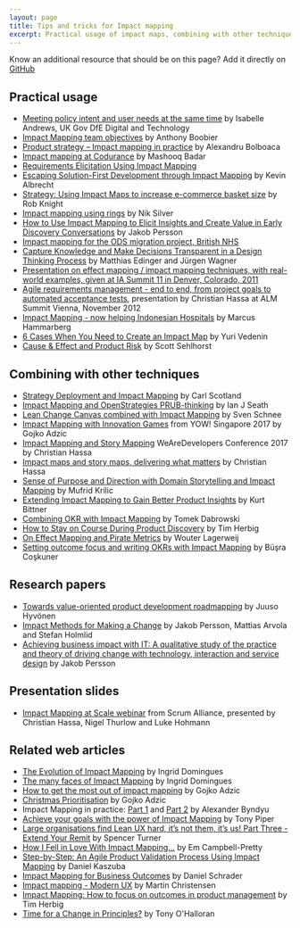 ```yaml
---
layout: page
title: Tips and tricks for Impact mapping
excerpt: Practical usage of impact maps, combining with other techniques and more...
---
```


Know an additional resource that should be on this page? Add it directly on [GitHub](https://github.com/impactmapping/www.impactmapping.org/blob/master/tips-and-tricks.md)


## Practical usage
* [Meeting policy intent and user needs at the same time](https://dfedigital.blog.gov.uk/2021/06/17/policy-intent/) by Isabelle Andrews, UK Gov DfE Digital and Technology
* [Impact Mapping team objectives](https://nomad8.com/articles/impact-mapping-team-objectives/) by Anthony Boobier
* [Product strategy – Impact mapping in practice](https://mozaicworks.com/product-management/impact-mapping-in-practice/) by Alexandru Bolboaca 
* [Impact mapping at Codurance](https://codurance.com/2015/01/09/impact-mapping/) by Mashooq Badar
* [Requirements Elicitation Using Impact Mapping](http://satalyst.com/requirements-elicitation-using-impact-mapping/)
* [Escaping Solution-First Development through Impact Mapping](https://medium.com/kevin-on-code/escaping-solution-first-development-through-impact-mapping-663b2c6d0ea8) by Kevin Albrecht
* [Strategy: Using Impact Maps to increase e-commerce basket size](http://www.fluxus.io/article/using-impact-maps-increase-e-commerce-basket-size) by Rob Knight
* [Impact mapping using rings](https://niksilver.com/2017/03/28/impact-mapping-using-rings/) by Nik Silver
* [How to Use Impact Mapping to Elicit Insights and Create Value in Early Discovery Conversations](https://blog.bondsai.io/sales/how-use-impact-mapping-elicit-insights-create-value-early-discovery-conversations/) by Jakob Persson
* [Impact mapping for the ODS migration project, British NHS](http://joemc.gr/2013/05/06/impact-mapping-on-ods/)
* [Capture Knowledge and Make Decisions Transparent in a Design Thinking Process](http://www.infoq.com/articles/knowledge-design-thinking) by  Matthias Edinger and J&uuml;rgen Wagner
* [Presentation on effect mapping / impact mapping techniques, with real-world examples, given at IA Summit 11 in Denver, Colorado, 2011](http://www.slideshare.net/Jonas_inUse/effect-mapping-a-better-way-to-get-really-usable-results-out-of-it-projects)
* [Agile requirements management - end to end, from project goals to automated acceptance tests](http://www.slideshare.net/chassa/2012-1130alm-dayviennaslideshare), presentation by Christian Hassa at ALM Summit Vienna, November 2012
* [Impact Mapping - now helping Indonesian Hospitals](http://www.marcusoft.net/2014/02/HospitalImpactMap.html) by Marcus Hammarberg 
* [6 Cases When You Need to Create an Impact Map](https://uxpressia.com/blog/6-cases-when-create-impact-map) by Yuri Vedenin
* [Cause & Effect and Product Risk](http://tynerblain.com/blog/2019/02/04/cause-effect-and-product-risk/) by Scott Sehlhorst

## Combining with other techniques

* [Strategy Deployment and Impact Mapping](https://availagility.co.uk/2017/01/31/strategy-deployment-and-impact-mapping/) by Carl Scotland
* [Impact Mapping and OpenStrategies PRUB-thinking](https://ianjseath.wordpress.com/2017/04/10/impact-mapping-and-openstrategies-prub-thinking/) by Ian J Seath
* [Lean Change Canvas combined with Impact Mapping](http://mrsnow76.blogspot.com/2013/04/lean-change-canvas-combined-with-impact.html) by Sven Schnee
* [Impact Mapping with Innovation Games](https://www.youtube.com/watch?v=o9L19ty12xs) from YOW! Singapore 2017 by Gojko Adzic
* [Impact Mapping and Story Mapping](https://www.youtube.com/watch?v=yQzIfKzU9PI) WeAreDevelopers Conference 2017 by Christian Hassa
* [Impact maps and story maps, delivering what matters](https://www.slideshare.net/chassa/2014-0618srdimpact-mapsstorymapsen) by Christian Hassa
* [Sense of Purpose and Direction with Domain Storytelling and Impact Mapping](https://medium.com/@mufridk/sense-of-purpose-and-direction-with-domain-storytelling-and-impact-mapping-2e5da6bc448c) by Mufrid Krilic
* [Extending Impact Mapping to Gain Better Product Insights](https://www.scrum.org/resources/blog/extending-impact-mapping-gain-better-product-insights) by Kurt Bittner
* [Combining OKR with Impact Mapping](https://www.linkedin.com/pulse/combing-okr-impact-mapping-tomek-dabrowski) by Tomek Dabrowski
* [How to Stay on Course During Product Discovery](https://productcraft.com/best-practices/how-to-stay-on-course-during-product-discovery/) by Tim Herbig 
* [On Effect Mapping and Pirate Metrics](http://www.lagerweij.com/2012/06/05/on-effect-mapping-and-pirate-metrics/) by Wouter Lagerweij
* [Setting outcome focus and writing OKRs with Impact Mapping](https://www.busra.co/post/mini-series-outcome-focus-with-impact-mapping) by Büşra Coşkuner

## Research papers 

* [Towards value-oriented product development roadmapping](https://helda.helsinki.fi/bitstream/handle/10138/159190/thesis.pdf) by Juuso Hyvönen
* [Impact Methods for Making a Change](https://www.ida.liu.se/~matar63/impact_mapping_iasdr19-prepub.pdf) by  Jakob Persson,  Mattias Arvola and Stefan Holmlid 
* [Achieving business impact with IT: A qualitative study of the practice and theory of driving change with technology, interaction and service design](http://liu.diva-portal.org/smash/record.jsf?pid=diva2%3A1140702&dswid=-3562) by Jakob Persson

## Presentation slides

* [Impact Mapping at Scale webinar](https://www.scrumalliance.org/why-scrum/community-webinars/webinar-replays/collaboration-at-scale-webinar-series/impact-mapping-at-scale) from Scrum Alliance, presented by Christian Hassa, Nigel Thurlow and Luke Hohmann

## Related web articles

* [The Evolution of Impact Mapping](http://www.inuse.se/blogg/evolution-impact-mapping/) by Ingrid Domingues
* [The many faces of Impact Mapping](http://www.inuse.se/blogg/many-faces-impact-mapping/)  by Ingrid Domingues
* [How to get the most out of impact mapping](https://gojko.net/2014/11/17/how-to-get-the-most-out-of-impact-mapping/) by Gojko Adzic
* [Christmas Prioritisation](https://gojko.net/2017/12/11/christmas-prioritisation.html) by Gojko Adzic
* Impact Mapping in practice: [Part 1](https://medium.com/@alexander.byndyu/impact-mapping-in-practice-part-1-f9e402151e63) and [Part 2](https://blog.byndyusoft.com/impact-mapping-in-practice-part-2-86a43dd15aaf) by 
Alexander Byndyu
* [Achieve your goals with the power of Impact Mapping](https://www.tonypiper.coach/articles/2017/6/30/achieve-your-goals-with-impact-mapping) by Tony Piper
* [Large organisations find Lean UX hard, it’s not them, it’s us! Part Three - Extend Your Remit](http://www.cultivatehq.com/posts/lean-ux-extend-your-remit/) by Spencer Turner
* [How I Fell in Love With Impact Mapping...](https://prettyagile.com/2014/02/how-i-fell-in-love-with-impact-mapping/) by Em Campbell-Pretty
* [Step-by-Step: An Agile Product Validation Process Using Impact Mapping](https://stxnext.com/blog/2017/07/05/step-step-product-validation-using-impact-mapping/) by Daniel Kaszuba
* [Impact Mapping for Business Outcomes](https://elabor8.com.au/impact-mapping-for-business-outcomes/) by Daniel Schrader
* [Impact mapping - Modern UX](http://modernux.se/docs/impactmapping/) by Martin Christensen
* [Impact Mapping: How to focus on outcomes in product management](https://miro.com/blog/impact-mapping/) by Tim Herbig
* [Time for a Change in Principles?](https://nomad8.com/articles/time-for-a-change-in-principles/) by Tony O'Halloran

